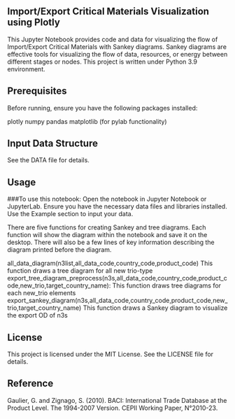 ## Import/Export Critical Materials Visualization using Plotly
This Jupyter Notebook provides code and data for visualizing the flow of Import/Export Critical Materials with Sankey diagrams. Sankey diagrams are effective tools for visualizing the flow of data, resources, or energy between different stages or nodes. This project is written under Python 3.9 environment.

## Prerequisites
Before running, ensure you have the following packages installed:

plotly
numpy
pandas
matplotlib (for pylab functionality)


## Input Data Structure
See the DATA file for details. 

## Usage
###To use this notebook:
Open the notebook in Jupyter Notebook or JupyterLab.
Ensure you have the necessary data files and libraries installed.
Use the Example section to input your data. 

There are five functions for creating Sankey and tree diagrams. 
Each function will show the diagram within the notebook and save it on the desktop. 
There will also be a few lines of key information describing the diagram printed before the diagram. 

all_data_diagram(n3list,all_data_code,country_code,product_code)
    This function draws a tree diagram for all new trio-type 
export_tree_diagram_preprocess(n3s,all_data_code,country_code,product_code,new_trio,target_country_name):
    This function draws tree diagrams for each new_trio elements
export_sankey_diagram(n3s,all_data_code,country_code,product_code,new_trio,target_country_name)
    This function draws a Sankey diagram to visualize the export OD of n3s

## License
This project is licensed under the MIT License. See the LICENSE file for details.

## Reference
Gaulier, G. and Zignago, S. (2010). BACI: International Trade Database at the Product Level. The 1994-2007 Version. CEPII Working Paper, N°2010-23.

